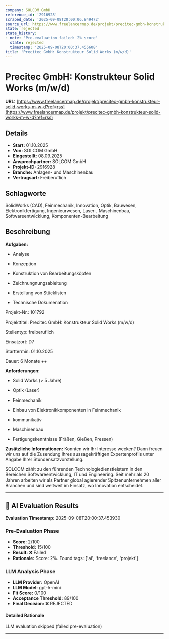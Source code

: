 ```yaml
---
company: SOLCOM GmbH
reference_id: '2916928'
scraped_date: '2025-09-08T20:00:06.849472'
source_url: https://www.freelancermap.de/projekt/precitec-gmbh-konstrukteur-solid-works-m-w-d?ref=rss
state: rejected
state_history:
- note: 'Pre-evaluation failed: 2% score'
  state: rejected
  timestamp: '2025-09-08T20:00:37.455608'
title: 'Precitec GmbH: Konstrukteur Solid Works (m/w/d)'
---
```



# Precitec GmbH: Konstrukteur Solid Works (m/w/d)
**URL:** [https://www.freelancermap.de/projekt/precitec-gmbh-konstrukteur-solid-works-m-w-d?ref=rss](https://www.freelancermap.de/projekt/precitec-gmbh-konstrukteur-solid-works-m-w-d?ref=rss)
## Details
- **Start:** 01.10.2025
- **Von:** SOLCOM GmbH
- **Eingestellt:** 08.09.2025
- **Ansprechpartner:** SOLCOM GmbH
- **Projekt-ID:** 2916928
- **Branche:** Anlagen- und Maschinenbau
- **Vertragsart:** Freiberuflich

## Schlagworte
SolidWorks (CAD), Feinmechanik, Innovation, Optik, Bauwesen, Elektronikfertigung, Ingenieurwesen, Laser-, Maschinenbau, Softwareentwicklung, Komponenten-Bearbeitung

## Beschreibung
**Aufgaben:**

+ Analyse

+ Konzeption

+ Konstruktion von Bearbeitungsköpfen

+ Zeichnungnungsableitung

+ Erstellung von Stücklisten

+ Technische Dokumenation

Projekt-Nr.:
101792

Projekttitel:
Precitec GmbH: Konstrukteur Solid Works (m/w/d)

Stellentyp:
freiberuflich

Einsatzort:
D7

Starttermin:
01.10.2025

Dauer:
6 Monate ++

**Anforderungen:**

+ Solid Works (> 5 Jahre)

+ Optik (Laser)

+ Feinmechanik

+ Einbau von Elektronikkomponenten in Feinmechanik

+ kommunikativ

+ Maschinenbau

+ Fertigungskenntnisse (Fräßen, Gießen, Pressen)

**Zusätzliche Informationen:**
Konnten wir Ihr Interesse wecken? Dann freuen wir uns auf die Zusendung Ihres aussagekräftigen Expertenprofils unter Angabe Ihrer Stundensatzvorstellung.

SOLCOM zählt zu den führenden Technologiedienstleistern in den Bereichen Softwareentwicklung, IT und Engineering. Seit mehr als 20 Jahren arbeiten wir als Partner global agierender Spitzenunternehmen aller Branchen und sind weltweit im Einsatz, wo Innovation entscheidet.

---

## 🤖 AI Evaluation Results

**Evaluation Timestamp:** 2025-09-08T20:00:37.453930

### Pre-Evaluation Phase
- **Score:** 2/100
- **Threshold:** 15/100
- **Result:** ❌ Failed
- **Rationale:** Score: 2%. Found tags: ['ai', 'freelance', 'projekt']

### LLM Analysis Phase
- **LLM Provider:** OpenAI
- **LLM Model:** gpt-5-mini
- **Fit Score:** 0/100
- **Acceptance Threshold:** 89/100
- **Final Decision:** ❌ REJECTED

#### Detailed Rationale
LLM evaluation skipped (failed pre-evaluation)

---
